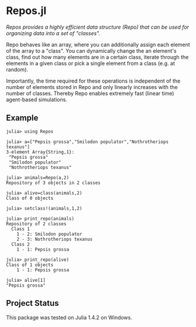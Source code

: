 # Repos.jl

*Repos provides a highly efficient data structure (Repo) that can be used for organizing data into a set of "classes".*

Repo behaves like an array, where you can additionally assign each element of the array to a "class". You can dynamically change the an element's class, find out how many elements are in a certain class, iterate through the elements in a given class or pick a single element from a class (e.g. at random).

Importantly, the time required for these operations is independent of the number of elements stored in Repo and only linearly increases with the number of classes. Thereby Repo enables extremely fast (linear time) agent-based simulations.   

## Example

```jldoctest
julia> using Repos

julia> a=["Pepsis grossa","Smilodon populator","Nothrotheriops texanus"]
3-element Array{String,1}:
 "Pepsis grossa"
 "Smilodon populator"
 "Nothrotheriops texanus"

julia> animals=Repo(a,2)
Repository of 3 objects in 2 classes

julia> alive=class(animals,2)
Class of 0 objects

julia> setclass!(animals,1,2)

julia> print_repo(animals)
Repository of 2 classes
  Class 1
    1 - 2: Smilodon populator
    2 - 3: Nothrotheriops texanus
  Class 2
    1 - 1: Pepsis grossa

julia> print_repo(alive)
Class of 1 objects
    1 - 1: Pepsis grossa

julia> alive[1]
"Pepsis grossa"
```

## Project Status

This package was tested on Julia 1.4.2 on Windows.
